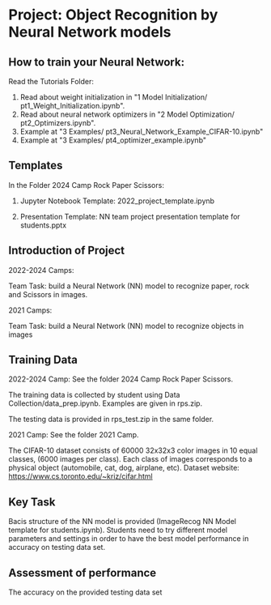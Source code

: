 # Project: Object Recognition by Neural Network models

## How to train your Neural Network:

Read the Tutorials Folder:
1. Read about weight initialization in "1 Model Initialization/ pt1_Weight_Initialization.ipynb".
2. Read about neural network optimizers in "2 Model Optimization/ pt2_Optimizers.ipynb".
3. Example at "3 Examples/ pt3_Neural_Network_Example_CIFAR-10.ipynb"
4. Example at "3 Examples/ pt4_optimizer_example.ipynb"


## Templates
In the Folder 2024 Camp Rock Paper Scissors:
1. Jupyter Notebook Template: 2022_project_template.ipynb

2. Presentation Template: NN team project presentation template for students.pptx

## Introduction of Project

2022-2024 Camps:

Team Task:  build a Neural Network (NN) model to recognize paper, rock and Scissors in images. 


2021 Camps:

Team Task:  build a Neural Network (NN) model to recognize objects in images


## Training Data

2022-2024 Camp:
See the folder 2024 Camp Rock Paper Scissors.

The training data is collected by student using Data Collection/data_prep.ipynb. Examples are given in rps.zip.

The testing data is provided in rps_test.zip in the same folder.

2021 Camp:
See the folder 2021 Camp.

The CIFAR-10 dataset consists of 60000 32x32x3 color images in 10 equal classes, (6000 images per class). Each class of images corresponds to a physical object (automobile, cat, dog, airplane, etc). Dataset website: https://www.cs.toronto.edu/~kriz/cifar.html

## Key Task

Bacis structure of the NN model is provided (ImageRecog NN Model template for students.ipynb). Students need to try different model parameters and settings in order to have the best model performance in accuracy on testing data set.


## Assessment of performance

The accuracy on the provided testing data set


